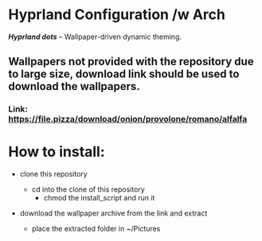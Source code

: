 # Hyprland Configuration /w Arch
___Hyprland dots___ – Wallpaper-driven dynamic theming.

## Wallpapers not provided with the repository due to large size, download link should be used to download the wallpapers.

### Link: https://file.pizza/download/onion/provolone/romano/alfalfa

# How to install:

* clone this repository
  * cd into the clone of this repository
    * chmod the install_script and run it

* download the wallpaper archive from the link and extract
  * place the extracted folder in ~/Pictures
      



